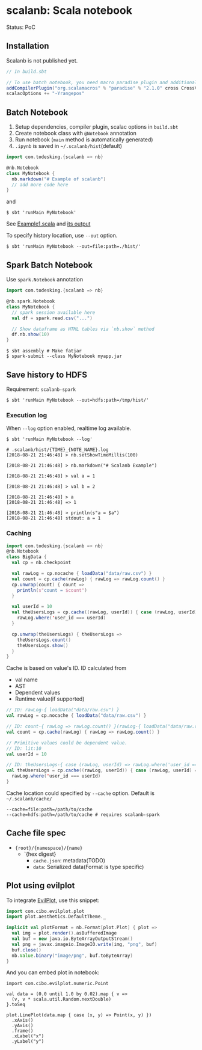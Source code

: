 # scalanb: Scala notebook

Status: PoC

## Installation

Scalanb is not published yet.

```sbt
// In build.sbt

// To use batch notebook, you need macro paradise plugin and additional compiler options.
addCompilerPlugin("org.scalamacros" % "paradise" % "2.1.0" cross CrossVersion.full)
scalacOptions += "-Yrangepos"
```

## Batch Notebook

1. Setup dependencies, compiler plugin, scalac options in `build.sbt`
2. Create notebook class with `@Notebook` annotation
3. Run notebook (`main` method is automatically generated)
4. `.ipynb` is saved in `~/.scalanb/hist`(default)

```scala
import com.todesking.{scalanb => nb}

@nb.Notebook
class MyNotebook {
  nb.markdown("# Example of scalanb")
  // add more code here
}
```

and

```shellsession
$ sbt 'runMain MyNotebook'
```

See [Example1.scala](example/src/main/scala/Example1.scala) and [its output](example/output/Example1.ipynb)

To specify history location, use `--out` option.

```shellsession
$ sbt 'runMain MyNotebook --out=file:path=./hist/'
```

## Spark Batch Notebook

Use `spark.Notebook` annotation

```scala
import com.todesking.{scalanb => nb}

@nb.spark.Notebook
class MyNotebook {
  // spark session available here
  val df = spark.read.csv("...")

  // Show dataframe as HTML tables via `nb.show` method
  df.nb.show(10)
}
```

```shellsession
$ sbt assembly # Make fatjar
$ spark-submit --class MyNotebook myapp.jar
```

## Save history to HDFS

Requirement: `scalanb-spark`

```shellsession
$ sbt 'runMain MyNotebook --out=hdfs:path=/tmp/hist/'
```

### Execution log

When `--log` option enabled, realtime log available.

```shellsession
$ sbt 'runMain MyNotebook --log'
```

```
# .scalanb/hist/{TIME}_{NOTE_NAME}.log
[2018-08-21 21:46:48] > nb.setShowTimeMillis(100)

[2018-08-21 21:46:48] > nb.markdown("# Scalanb Example")

[2018-08-21 21:46:48] > val a = 1

[2018-08-21 21:46:48] > val b = 2

[2018-08-21 21:46:48] > a
[2018-08-21 21:46:48] => 1

[2018-08-21 21:46:48] > println(s"a = $a")
[2018-08-21 21:46:48] stdout: a = 1
```

### Caching

```scala
import com.todesking.{scalanb => nb}
@nb.Notebook
class BigData {
  val cp = nb.checkpoint

  val rawLog = cp.nocache { loadData("data/raw.csv") }
  val count = cp.cache(rawLog) { rawLog => rawLog.count() }
  cp.unwrap(count) { count =>
    println(s"count = $count")
  }

  val userId = 10
  val theUsersLogs = cp.cache((rawLog, userId)) { case (rawLog, userId) =>
    rawLog.where('user_id === userId)
  }

  cp.unwrap(theUsersLogs) { theUsersLogs =>
    theUsersLogs.count()
    theUsersLogs.show()
  }
}
```

Cache is based on value's ID.
ID calculated from
* val name
* AST
* Dependent values
* Runtime value(if supported)

```scala
// ID: rawLog-{ loadData("data/raw.csv") }
val rawLog = cp.nocache { loadData("data/raw.csv") }

// ID: count-{ rawLog => rawLog.count() }(rawLog-{ loadData("data/raw.csv") })
val count = cp.cache(rawLog) { rawLog => rawLog.count() }

// Primitive values could be dependent value.
// ID: lit:10
val userId = 10

// ID: theUsersLogs-{ case (rawLog, userId) => rawLog.where('user_id === userId) }((rawLog-{ loadData("data/raw.csv") }, lit:10))
val theUsersLogs = cp.cache((rawLog, userId)) { case (rawLog, userId) =>
  rawLog.where('user_id === userId)
}
```

Cache location could specified by `--cache` option. Default is `~/.scalanb/cache/`

```
--cache=file:path=/path/to/cache
--cache=hdfs:path=/path/to/cache # requires scalanb-spark
```

## Cache file spec

* `{root}/{namespace}/{name}`
  * `{hex digest}
    * `cache.json`: metadata(TODO)
    * `data`: Serialized data(Format is type specific)

## Plot using evilplot

To integrate [EvilPlot](https://cibotech.github.io/evilplot/), use this snippet:

```scala
import com.cibo.evilplot.plot
import plot.aesthetics.DefaultTheme._

implicit val plotFormat = nb.Format[plot.Plot] { plot =>
  val img = plot.render().asBufferedImage
  val buf = new java.io.ByteArrayOutputStream()
  val png = javax.imageio.ImageIO.write(img, "png", buf)
  buf.close()
  nb.Value.binary("image/png", buf.toByteArray)
}
```

And you can embed plot in notebook:

```
import com.cibo.evilplot.numeric.Point

val data = (0.0 until 1.0 by 0.02).map { v =>
  (v, v * scala.util.Random.nextDouble)
}.toSeq

plot.LinePlot(data.map { case (x, y) => Point(x, y) })
  .xAxis()
  .yAxis()
  .frame()
  .xLabel("x")
  .yLabel("y")
```
